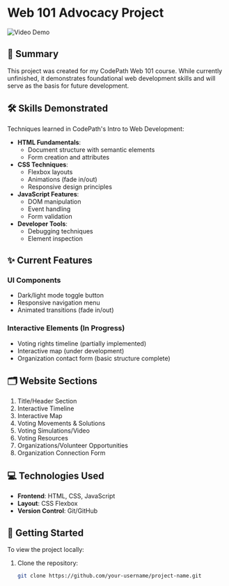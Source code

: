 # Web 101 Advocacy Project

<img src='https://i.imgur.com/lZrZGiC.gif' title='Video Demo' width='' alt='Video Demo' />

## 📝 Summary
This project was created for my CodePath Web 101 course. While currently unfinished, it demonstrates foundational web development skills and will serve as the basis for future development.

## 🛠️ Skills Demonstrated
Techniques learned in CodePath's Intro to Web Development:
- **HTML Fundamentals**:
  - Document structure with semantic elements
  - Form creation and attributes
- **CSS Techniques**:
  - Flexbox layouts
  - Animations (fade in/out)
  - Responsive design principles
- **JavaScript Features**:
  - DOM manipulation
  - Event handling
  - Form validation
- **Developer Tools**:
  - Debugging techniques
  - Element inspection

## ✨ Current Features
### UI Components
- Dark/light mode toggle button
- Responsive navigation menu
- Animated transitions (fade in/out)

### Interactive Elements (In Progress)
- Voting rights timeline (partially implemented)
- Interactive map (under development)
- Organization contact form (basic structure complete)

## 🗂️ Website Sections
1. Title/Header Section
2. Interactive Timeline
3. Interactive Map
4. Voting Movements & Solutions
5. Voting Simulations/Video
6. Voting Resources
7. Organizations/Volunteer Opportunities
8. Organization Connection Form

## 💻 Technologies Used
- **Frontend**: HTML, CSS, JavaScript
- **Layout**: CSS Flexbox
- **Version Control**: Git/GitHub

## 🚀 Getting Started
To view the project locally:
1. Clone the repository:
   ```bash
   git clone https://github.com/your-username/project-name.git
